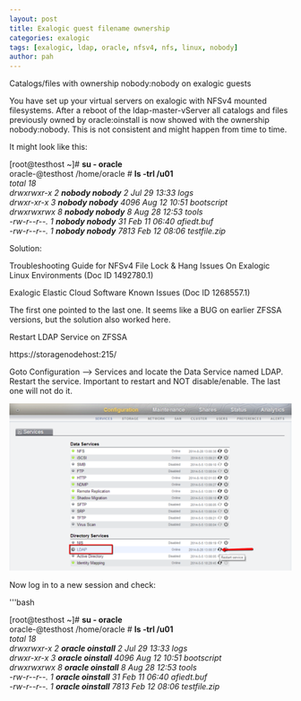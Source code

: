 ```yaml
---
layout: post
title: Exalogic guest filename ownership
categories: exalogic
tags: [exalogic, ldap, oracle, nfsv4, nfs, linux, nobody]
author: pah
---
```


Catalogs/files with ownership nobody:nobody on exalogic guests

You have set up your virtual servers on exalogic with NFSv4 mounted
filesystems. After a reboot of the ldap-master-vServer all catalogs and
files previously owned by oracle:oinstall is now showed with the
ownership nobody:nobody. This is not consistent and might happen from
time to time.

It might look like this:

[root@testhost \~]\# **su - oracle**  
oracle-@testhost /home/oracle \# **ls -trl /u01**  
*total 18*  
_drwxrwxr-x 2 **nobody nobody** 2 Jul 29 13:33 logs_  
_drwxr-xr-x 3 **nobody nobody** 4096 Aug 12 10:51 bootscript_  
_drwxrwxrwx 8 **nobody nobody** 8 Aug 28 12:53 tools_  
_-rw-r--r--. 1 **nobody nobody** 31 Feb 11 06:40 afiedt.buf_  
_-rw-r--r--. 1 **nobody nobody** 7813 Feb 12 08:06 testfile.zip_  


Solution:

Troubleshooting Guide for NFSv4 File Lock & Hang Issues On Exalogic
Linux Environments (Doc ID 1492780.1)

Exalogic Elastic Cloud Software Known Issues (Doc ID 1268557.1)

The first one pointed to the last one. It seems like a BUG on earlier
ZFSSA versions, but the solution also worked here.

Restart LDAP Service on ZFSSA

https://storagenodehost:215/

Goto Configuration --\> Services and locate the Data Service named LDAP.
Restart the service. Important to restart and NOT disable/enable. The
last one will not do it.

![](/images/2015-04-30-exalogic-guest-filename-ownership/nobody_nobody_files.png)

Now log in to a new session and check:

'''bash

[root@testhost \~]\# **su - oracle**  
oracle-@testhost /home/oracle \# **ls -trl /u01**  
*total 18*   
_drwxrwxr-x 2 **oracle oinstall** 2 Jul 29 13:33 logs_  
_drwxr-xr-x 3 **oracle oinstall** 4096 Aug 12 10:51 bootscript_  
_drwxrwxrwx 8 **oracle oinstall** 8 Aug 28 12:53 tools_    
_-rw-r--r--. 1 **oracle oinstall** 31 Feb 11 06:40 afiedt.buf_   
_-rw-r--r--. 1 **oracle oinstall** 7813 Feb 12 08:06 testfile.zip_  



